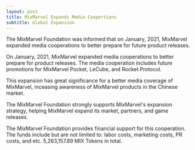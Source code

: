 ```yaml
---
layout: post
title: MixMarvel Expands Media Coopertions
subtitle: Global Expansion
---
```


The MixMarvel Foundation was informed that on January, 2021, MixMarvel expanded media cooperations to better prepare for future product releases. 

On January, 2021, MixMarvel expanded media cooperations to better prepare for product releases. The media cooperation includes future promotions for MixMarvel Pocket, LeCube, and Rocket Protocol.

This expansion has great significance for a better media coverage of MixMarvel, inceasing awareness of MixMarvel products in the Chinese market. 

The MixMarvel Foundation strongly supports MixMarvel's expansion strategy, helping MixMarvel expand its market, partners, and game releases. 

The MixMarvel Foundation provides financial support for this cooperation. The funds include but are not limited to: labor costs, marketing costs, PR costs, and etc. 5,263,157.89 MIX Tokens in total. 


